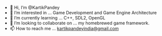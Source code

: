 - 👋 Hi, I’m @KartikPandey
- 👀 I’m interested in ... Game Development and Game Engine Architecture
- 🌱 I’m currently learning ... C++, SDL2, OpenGL
- 💞️ I’m looking to collaborate on ... my homebrewed game framework.
- 📫 How to reach me ... kartikpandeyindia@gmail.com

<!---
WhizzyD/WhizzyD is a ✨ special ✨ repository because its `README.md` (this file) appears on your GitHub profile.
You can click the Preview link to take a look at your changes.
--->
